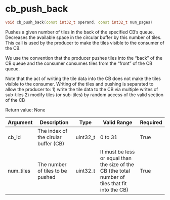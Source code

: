 # cb_push_back

```cpp
void cb_push_back(const int32_t operand, const int32_t num_pages)
```

Pushes a given number of tiles in the back of the specified CB’s queue. Decreases the available space in the circular buffer by this number of tiles. This call is used by the producer to make the tiles visible to the consumer of the CB.

We use the convention that the producer pushes tiles into the “back” of the CB queue and the consumer consumes tiles from the “front” of the CB queue.

Note that the act of writing the tile data into the CB does not make the tiles visible to the consumer. Writing of the tiles and pushing is separated to allow the producer to: 1) write the tile data to the CB via multiple writes of sub-tiles 2) modify tiles (or sub-tiles) by random access of the valid section of the CB

Return value: None

| Argument      | Description                          | Type      | Valid Range                                                                                       | Required       |
|---------------|--------------------------------------|-----------|---------------------------------------------------------------------------------------------------|----------------|
| cb_id         | The index of the cirular buffer (CB) | uint32_t  | 0 to 31                                                                                           | True           |
| num_tiles     | The number of tiles to be pushed     | uint32_t  | It must be less or equal than the size of the CB (the total number of tiles that fit into the CB) | True           |

